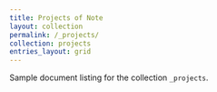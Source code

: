 ```yaml
---
title: Projects of Note
layout: collection
permalink: /_projects/
collection: projects
entries_layout: grid
---
```

Sample document listing for the collection `_projects`.
